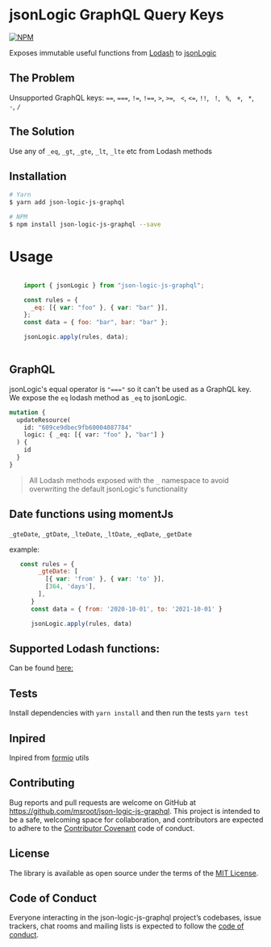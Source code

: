 # jsonLogic GraphQL Query Keys


[![NPM](https://nodei.co/npm/json-logic-js-graphql.png?downloads=true)](https://nodei.co/npm/json-logic-js-graphql/)


Exposes immutable useful functions from [Lodash](https://lodash.com/docs/) to [jsonLogic](https://github.com/jwadhams/json-logic-js)

## The Problem 
Unsupported GraphQL keys: `==`, `===`, `!=`, `!==`, `>`, `>=`, ` <`, `<=`, `!!`, ` !`, ` %`, ` +`, ` *`, ` -`, `/`

## The Solution
Use any of `_eq`, `_gt`, `_gte`, `_lt`, `_lte` etc from Lodash methods


## Installation

```bash
# Yarn
$ yarn add json-logic-js-graphql

# NPM
$ npm install json-logic-js-graphql --save
```


# Usage
 
```javascript

	import { jsonLogic } from "json-logic-js-graphql";

	const rules = {
	  _eq: [{ var: "foo" }, { var: "bar" }],
	};
	const data = { foo: "bar", bar: "bar" };

	jsonLogic.apply(rules, data);
 
```
 
## GraphQL 

jsonLogic's equal operator is `"==="` so it can't be used as a GraphQL key. 
We expose the `eq` lodash method as `_eq` to jsonLogic.

```graphql
mutation {
  updateResource(
    id: "609ce9dbec9fb60004087784"
    logic: { _eq: [{ var: "foo" }, "bar"] }
  ) {
    id
  }
}

```

>  All Lodash methods exposed with the `_` namespace to avoid overwriting the default jsonLogic's functionality 

## Date functions using momentJs 

`_gteDate`, `_gtDate`, `_lteDate`, `_ltDate`, `_eqDate`, `_getDate`

example: 

```javascript
   const rules = {
        _gteDate: [
          [{ var: 'from' }, { var: 'to' }],
          [364, 'days'],
        ],
      }
      const data = { from: '2020-10-01', to: '2021-10-01' }

      jsonLogic.apply(rules, data)
```

## Supported Lodash functions:

Can be found  [here:](https://github.com/msroot/json-logic-js-graphql/blob/main/src/operators.js#L5)

## Tests
Install dependencies with `yarn install` and then run the tests `yarn test`

## Inpired
Inpired from  [formio](https://github.com/formio/formio.js) utils

## Contributing

Bug reports and pull requests are welcome on GitHub at https://github.com/msroot/json-logic-js-graphql. This project is intended to be a safe, welcoming space for collaboration, and contributors are expected to adhere to the [Contributor Covenant](http://contributor-covenant.org) code of conduct.

## License

The library is available as open source under the terms of the [MIT License](https://opensource.org/licenses/MIT).

## Code of Conduct

Everyone interacting in the json-logic-js-graphql project’s codebases, issue trackers, chat rooms and mailing lists is expected to follow the [code of conduct](https://github.com/msroot/json-logic-js-graphql/blob/master/CODE_OF_CONDUCT.md).
